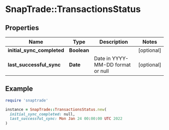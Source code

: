 # SnapTrade::TransactionsStatus

## Properties

| Name | Type | Description | Notes |
| ---- | ---- | ----------- | ----- |
| **initial_sync_completed** | **Boolean** |  | [optional] |
| **last_successful_sync** | **Date** | Date in YYYY-MM-DD format or null | [optional] |

## Example

```ruby
require 'snaptrade'

instance = SnapTrade::TransactionsStatus.new(
  initial_sync_completed: null,
  last_successful_sync: Mon Jan 24 00:00:00 UTC 2022
)
```

